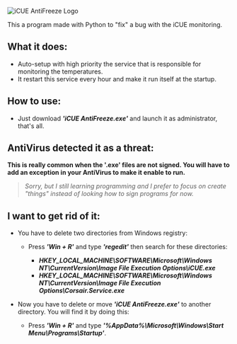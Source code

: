 ![iCUE AntiFreeze Logo](https://user-images.githubusercontent.com/32432079/176553169-90b8d5da-aeed-41fb-9aeb-fae405ded87d.png)

This a program made with Python to "fix" a bug with the iCUE monitoring.

## What it does:

- Auto-setup with high priority the service that is responsible for monitoring the temperatures.
- It restart this service every hour and make it run itself at the startup.

## How to use:

- Just download **_'iCUE AntiFreeze.exe'_** and launch it as administrator, that's all.

## AntiVirus detected it as a threat:

**This is really common when the '.exe' files are not signed. You will have to add an exception in your AntiVirus to make it enable to run.**
> _Sorry, but I still learning programming and I prefer to focus on create "things" instead of looking how to sign programs for now._

## I want to get rid of it:

- You have to delete two directories from Windows registry:

   - Press **_'Win + R'_** and type **_'regedit'_** then search for these directories:
   
     - **_HKEY_LOCAL_MACHINE\SOFTWARE\Microsoft\Windows NT\CurrentVersion\Image File Execution Options\iCUE.exe_**
     - **_HKEY_LOCAL_MACHINE\SOFTWARE\Microsoft\Windows NT\CurrentVersion\Image File Execution Options\Corsair.Service.exe_**
   
- Now you have to delete or move **_'iCUE AntiFreeze.exe'_** to another directory. You will find it by doing this:

   - Press **_'Win + R'_** and type **_'%AppData%\Microsoft\Windows\Start Menu\Programs\Startup'_**.
    

